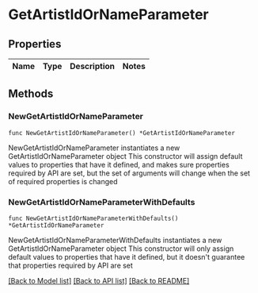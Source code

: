 # GetArtistIdOrNameParameter

## Properties

Name | Type | Description | Notes
------------ | ------------- | ------------- | -------------

## Methods

### NewGetArtistIdOrNameParameter

`func NewGetArtistIdOrNameParameter() *GetArtistIdOrNameParameter`

NewGetArtistIdOrNameParameter instantiates a new GetArtistIdOrNameParameter object
This constructor will assign default values to properties that have it defined,
and makes sure properties required by API are set, but the set of arguments
will change when the set of required properties is changed

### NewGetArtistIdOrNameParameterWithDefaults

`func NewGetArtistIdOrNameParameterWithDefaults() *GetArtistIdOrNameParameter`

NewGetArtistIdOrNameParameterWithDefaults instantiates a new GetArtistIdOrNameParameter object
This constructor will only assign default values to properties that have it defined,
but it doesn't guarantee that properties required by API are set


[[Back to Model list]](../README.md#documentation-for-models) [[Back to API list]](../README.md#documentation-for-api-endpoints) [[Back to README]](../README.md)


